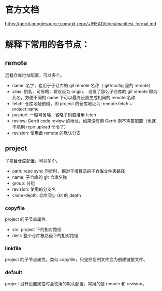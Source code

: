 # 官方文档
https://gerrit.googlesource.com/git-repo/+/HEAD/docs/manifest-format.md

# 解释下常用的各节点：
## remote
远程仓库地址配置，可以多个。
- name: 名字，也用于子仓库的 git remote 名称（.git/config 里的 remote）
- alias: 别名，可省略，建议设为 origin， 设置了那么子仓库的 git remote 即为此名，方便不同的 name 下可以最终设置生成相同的 remote 名称
- fetch: 仓库地址前缀，即 project 的仓库地址为: remote.fetch + project.name
- pushurl: 一般可省略，省略了则直接用 fetch
- review: Gerrit code review 的地址，如果没有用 Gerrit 则不需要配置（也就不能用 repo upload 命令了）
- revision: 使用此 remote 的默认分支

## project
子项目仓库配置，可以多个。
- path: repo sync 同步时，相对于根目录的子仓库文件夹路径
- name: 子仓库的 git 仓库名称
- group: 分组
- revision: 使用的分支名
- clone-depth: 仓库同步 Git 的 depth

### copyfile
project 的子节点属性.
- src: project 下的相对路径
- dest: 整个仓库根路径下的相对路径

### linkfile
project 的子节点属性，类似 copyfile，只是把复制文件变为创建链接文件。

### default
project 没有设置属性时会使用的默认配置，常用的是 remote 和 revision。